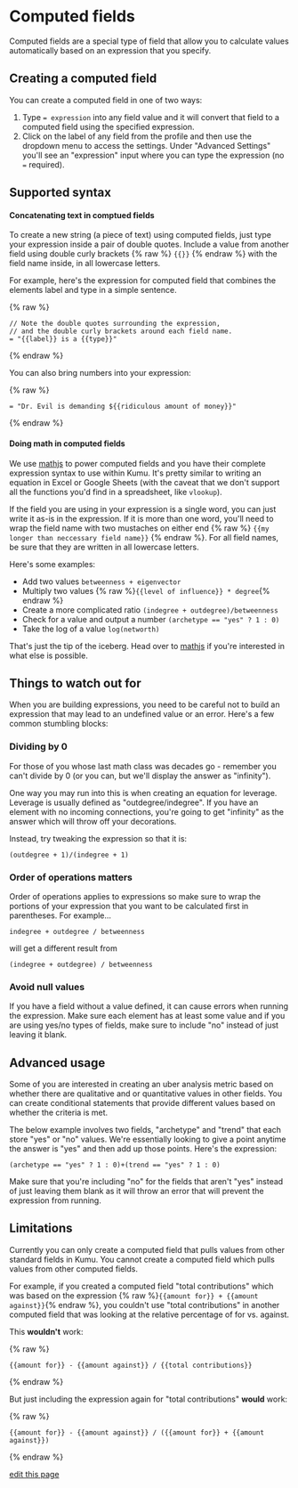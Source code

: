 # Computed fields


Computed fields are a special type of field that allow you to calculate values automatically based on an expression that you specify.

## Creating a computed field

You can create a computed field in one of two ways:

1. Type `= expression` into any field value and it will convert that field to a computed field using the specified expression.
1. Click on the label of any field from the profile and then use the dropdown menu to access the settings. Under "Advanced Settings" you'll see an "expression" input where you can type the expression (no `=` required).

## Supported syntax


#### Concatenating text in comptued fields

To create a new string (a piece of text) using computed fields, just type your expression inside a pair of double quotes. Include a value from another field using double curly brackets {% raw %} `{{}}` {% endraw %} with the field name inside, in all lowercase letters.

For example, here's the expression for computed field that combines the elements label and type in a simple sentence.

{% raw %}
```
// Note the double quotes surrounding the expression,
// and the double curly brackets around each field name.
= "{{label}} is a {{type}}"
```
{% endraw %}

You can also bring numbers into your expression:

{% raw %}
```
= "Dr. Evil is demanding ${{ridiculous amount of money}}"
```
{% endraw %}


#### Doing math in computed fields

We use [mathjs](http://mathjs.org/docs/expressions/syntax.html) to power computed fields and you have their complete expression syntax to use within Kumu. It's pretty similar to writing an equation in Excel or Google Sheets (with the caveat that we don't support all the functions you'd find in a spreadsheet, like `vlookup`).

If the field you are using in your expression is a single word, you can just write it as-is in the expression. If it is more than one word, you'll need to wrap the field name with two mustaches on either end {% raw %} `{{my longer than neccessary field name}}` {% endraw %}. For all field names, be sure that they are written in all lowercase letters.

Here's some examples:

* Add two values `betweenness + eigenvector`
* Multiply two values {% raw %}`{{level of influence}} * degree`{% endraw %}
* Create a more complicated ratio `(indegree + outdegree)/betweenness`
* Check for a value and output a number `(archetype == "yes" ? 1 : 0)`
* Take the log of a value `log(networth)`

That's just the tip of the iceberg. Head over to [mathjs](http://mathjs.org/docs/expressions/syntax.html) if you're interested in what else is possible.


## Things to watch out for

When you are building expressions, you need to be careful not to build an expression that may lead to an undefined value or an error. Here's a few common stumbling blocks:

### Dividing by 0
For those of you whose last math class was decades go - remember you can't divide by 0 (or you can, but we'll display the answer as "infinity").

One way you may run into this is when creating an equation for leverage. Leverage is usually defined as "outdegree/indegree". If you have an element with no incoming connections, you're going to get "infinity" as the answer which will throw off your decorations.

Instead, try tweaking the expression so that it is:

```
(outdegree + 1)/(indegree + 1)
```

### Order of operations matters
Order of operations applies to expressions so make sure to wrap the portions of your expression that you want to be calculated first in parentheses. For example...

```
indegree + outdegree / betweenness
```

will get a different result from

```
(indegree + outdegree) / betweenness
```

### Avoid null values

If you have a field without a value defined, it can cause errors when running the expression. Make sure each element has at least some value and if you are using yes/no types of fields, make sure to include "no" instead of just leaving it blank.

## Advanced usage

Some of you are interested in creating an uber analysis metric based on whether there are qualitative and or quantitative values in other fields. You can create conditional statements that provide different values based on whether the criteria is met.

The below example involves two fields, "archetype" and "trend" that each store "yes" or "no" values. We're essentially looking to give a point anytime the answer is "yes" and then add up those points. Here's the expression:

```
(archetype == "yes" ? 1 : 0)+(trend == "yes" ? 1 : 0)
```

Make sure that you're including "no" for the fields that aren't "yes" instead of just leaving them blank as it will throw an error that will prevent the expression from running.


## Limitations

Currently you can only create a computed field that pulls values from other standard fields in Kumu. You cannot create a computed field which pulls values from other computed fields.

For example, if you created a computed field "total contributions" which was based on the expression {% raw %}`{{amount for}} + {{amount against}}`{% endraw %}, you couldn't use "total contributions" in another computed field that was looking at the relative percentage of for vs. against.

This **wouldn't** work:

{% raw %}
```
{{amount for}} - {{amount against}} / {{total contributions}}
```
{% endraw %}

But just including the expression again for "total contributions" **would** work:

{% raw %}
```
{{amount for}} - {{amount against}} / ({{amount for}} + {{amount against}})
```
{% endraw %}

<span class="edit-link"><a href="https://github.com/kumu/docs/blob/master/guides/computed-fields.md" target="_blank"><i class="fa fa-github"></i> edit this page</a></span>
